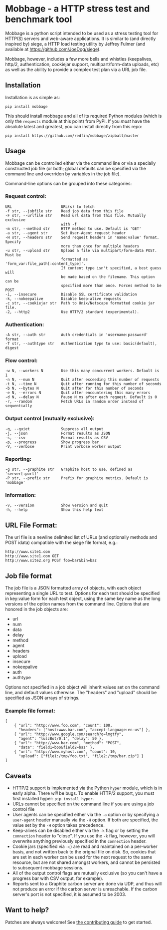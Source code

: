 Mobbage - a HTTP stress test and benchmark tool
===============================================

Mobbage is a python script intended to be used as a stress testing tool for 
HTTP(S) servers and web-aware applications.  It is similar to (and directly
inspired by) siege, a HTTP load testing utility by Jeffrey Fulmer (and
available at https://github.com/JoeDog/siege).  

Mobbage, however, includes a few more bells and whistles (keepalives, http/2,
authentication,  cookiejar support, multipart/form-data uploads, etc) as well 
as the ability to provide a complex test plan via a URL job file.


## Installation

Installation is as simple as:

    pip install mobbage

This should install mobbage and all of its required Python modules (which
is only the `requests` module at this point) from PyPI.  If you _must_ have
the absolute latest and greatest, you can install directly from this repo:

    pip install https://github.com/redfin/mobbage/zipball/master

## Usage

Mobbage can be controlled either via the command line or via a specially 
constructed job file (or both; global defaults can be specified via the 
command line and overriden by variables in the job file).  

Command-line options can be grouped into these categories:

### Request control:

    URL                      URL(s) to fetch
    -f str, --jobfile str    Read job data from this file
    -F str, --urlfile str    Read url data from this file. Mutually exclusive
                             with -f
    -m str, --method str     HTTP method to use. Default is 'GET'
    -a str, --agent str      Set User-Agent request header
    -H str, --headers str    Send request headers in 'name:value' format. Specify
                             more than once for multiple headers
    -u str, --upload str     Upload a file via multipart/form-data POST. Must be
                             formatted as 'form_var:file_path[:content_type]'.
                             If content type isn't specified, a best guess will
                             be made based on the filename. This option can be
                             specified more than once. Forces method to be POST
    -i, --insecure           Disable SSL certificate validation
    -k, --nokeepalive        Disable keep-alive requests
    -c str, --cookiejar str  Path to Unix/Netscape formatted cookie jar file.
    -2, --http2              Use HTTP/2 standard (experimental).

### Authentication:

    -A str, --auth str       Auth credentials in 'username:password' format
    -T str, --authtype str   Authentication type to use: basic(default), digest

### Flow control:

    -w N, --workers N        Use this many concurrent workers. Default is 1
    -n N, --num N            Quit after exceeding this number of requests
    -t N, --time N           Quit after running for this number of seconds
    -b N, --bytes N          Quit after for this number of seconds
    -e N, --errors N         Quit after encountering this many errors
    -d N, --delay N          Pause N ms after each request. Default is 0
    -r, --random             Fetch URLs in random order instead of sequentially

### Output control (mutually exclusive):

    -q, --quiet              Suppress all output
    -j, --json               Format results as JSON
    -s, --csv                Format results as CSV
    -p, --progress           Show progress bar
    -V, --verbose            Print verbose worker output

### Reporting:

    -g str, --graphite str   Graphite host to use, defined as 'server[:port]'
    -P str, --prefix str     Prefix for graphite metrics. Default is 'mobbage'

### Information:

    -v, --version            Show version and quit
    -h, --help               Show this help text

## URL File Format:

The url file is a newline delimited list of URLs (and optionally 
methods and POST idata) compatible with the siege file format, e.g.:

    http://www.site1.com
    http://www.site1.com GET
    http://www.site2.org POST foo=bar&bin=baz

## Job file format

The job file is a JSON formatted array of objects, with each object 
representing a single URL to test.  Options for each test should be specified 
in key:value form for each test object, using the same key name as the long 
versions of the option names from the command line.  Options that are honored 
in the job objects are:
 * url
 * num
 * data
 * delay
 * method
 * agent
 * headers
 * upload 
 * insecure
 * nokeepalive
 * auth
 * authtype

Options not specified in a job object will inherit values set on the command 
line, and default values otherwise.  The "headers" and "upload" should be 
specified as JSON arrays of strings.

### Example file format:
    [
        { "url": "http://www.foo.com", "count": 100,
          "headers": ["host:www.bar.com", "accept-language:en-us"] },
        { "url": "http://www.google.com/search?q=lmgtfy",
          "agent": "lulzBot/0.1", "delay": 50 },
        { "url": "http://www.bar.com", "method": "POST",
          "data": "field1=boo&field2=baz" },
        { "url": "http://www.myhost.com", "count": 10,
          "upload": ["file1:/tmp/foo.txt", "file2:/tmp/bar.zip"] }
    ]

## Caveats

 * HTTP/2 support is implemented via the Python `hyper` module, which is
in early alpha.  There _will_ be bugs.  To enable HTTP/2 support, you must
first installed hyper: `pip install hyper`.
 * URLs cannot be specified on the command line if you are using a job control
file
 * User agents can be specified either via the `-a` option or by specifying a 
`user-agent` header manually via the `-H` option.  If both are specified, the
value set by the `-H` option takes precedence.
 * Keep-alives can be disabled either via the `-k` flag or by setting the 
`connection` header to "close".  If you use the `-k` flag, however, you will
overwrite anything previously specified in the `connection` header.
 * Cookie jars (specified via `-c`) are read and maintained on a per-worker
basis, and not written back to the orignal file on disk.  So, cookies that are
set in each worker can be used for the next request to the same resource, but
are not shared amongst workers, and cannot be persisted to subsequent mobbage
sessions.
 * All of the output control flags are mutually exclusive (so you can't have
a progress bar with CSV output, for example).
 * Reports sent to a Graphite carbon server are done via UDP, and thus will
not produce an error if the carbon server is unreachable.  If the carbon 
server's port is not specified, it is assumed to be 2003.

## Want to help?

Patches are always welcome!
See [the contributing guide](CONTRIBUTING.md) to get started.
